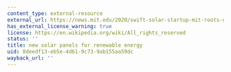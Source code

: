 ```yaml
---
content_type: external-resource
external_url: https://news.mit.edu/2020/swift-solar-startup-mit-roots-develops-lightweight-solar-panels-0615
has_external_license_warning: true
license: https://en.wikipedia.org/wiki/All_rights_reserved
status: ''
title: new solar panels for renewable energy
uid: 8deedf13-eb5e-4d61-9c73-9ab155aa59dc
wayback_url: ''
---
```

